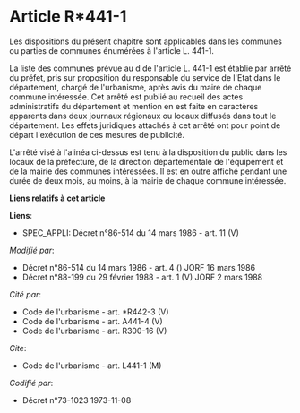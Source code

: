 # Article R*441-1

Les dispositions du présent chapitre sont applicables dans les communes ou parties de communes énumérées à l'article L.
441-1.

La liste des communes prévue au d de l'article L. 441-1 est établie par arrêté du préfet, pris sur proposition du responsable
du service de l'Etat dans le département, chargé de l'urbanisme, après avis du maire de chaque commune intéressée. Cet arrêté
est publié au recueil des actes administratifs du département et mention en est faite en caractères apparents dans deux
journaux régionaux ou locaux diffusés dans tout le département. Les effets juridiques attachés à cet arrêté ont pour point de
départ l'exécution de ces mesures de publicité.

L'arrêté visé à l'alinéa ci-dessus est tenu à la disposition du public dans les locaux de la préfecture, de la direction
départementale de l'équipement et de la mairie des communes intéressées. Il est en outre affiché pendant une durée de deux
mois, au moins, à la mairie de chaque commune intéressée.

**Liens relatifs à cet article**

**Liens**:

  - SPEC_APPLI: Décret n°86-514 du 14 mars 1986 - art. 11 (V)

_Modifié par_:

  - Décret n°86-514 du 14 mars 1986 - art. 4 () JORF 16 mars 1986
  - Décret n°88-199 du 29 février 1988 - art. 1 (V) JORF 2 mars 1988

_Cité par_:

  - Code de l'urbanisme - art. *R442-3 (V)
  - Code de l'urbanisme - art. A441-4 (V)
  - Code de l'urbanisme - art. R300-16 (V)

_Cite_:

  - Code de l'urbanisme - art. L441-1 (M)

_Codifié par_:

  - Décret n°73-1023 1973-11-08
